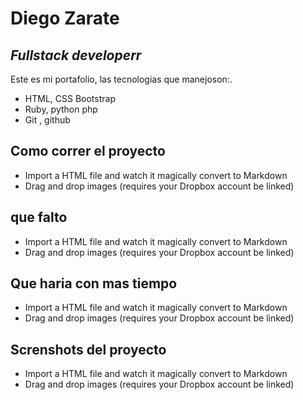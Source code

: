 # Diego Zarate
## _Fullstack developerr_



Este es mi portafolio, las tecnologias que manejoson:.

- HTML, CSS Bootstrap
- Ruby, python php
- Git , github

## Como correr el proyecto

- Import a HTML file and watch it magically convert to Markdown
- Drag and drop images (requires your Dropbox account be linked)

## que falto
- Import a HTML file and watch it magically convert to Markdown
- Drag and drop images (requires your Dropbox account be linked)

## Que haria con mas tiempo

- Import a HTML file and watch it magically convert to Markdown
- Drag and drop images (requires your Dropbox account be linked)

## Screnshots del proyecto

- Import a HTML file and watch it magically convert to Markdown
- Drag and drop images (requires your Dropbox account be linked)

